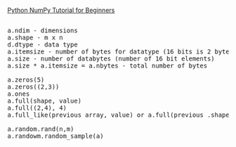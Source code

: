 [Python NumPy Tutorial for Beginners](https://www.youtube.com/watch?v=QUT1VHiLmmI)

<pre>

a.ndim - dimensions
a.shape - m x n
d.dtype - data type
a.itemsize - number of bytes for datatype (16 bits is 2 bytes)
a.size - number of databytes (number of 16 bit elements)
a.size * a.itemsize = a.nbytes - total number of bytes

a.zeros(5)
a.zeros((2,3))
a.ones
a.full(shape, value)
a.full((2,4), 4)
a.full_like(previous array, value) or a.full(previous .shape, value)

a.random.rand(n,m)
a.randowm.random_sample(a)
